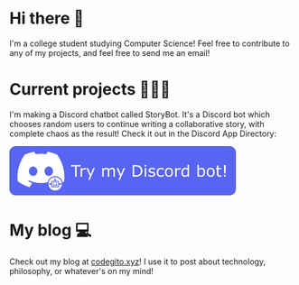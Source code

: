 # Hi there 👋

I'm a college student studying Computer Science! Feel free to contribute to any of my projects, and feel free to send me an email!

# Current projects 👨🏻‍💻

I'm making a Discord chatbot called StoryBot. It's a Discord bot which chooses random users to continue writing a collaborative story, with complete chaos as the result! Check it out in the Discord App Directory:

<a href="https://discord.com/application-directory/623698680574115841"><img src="Try%20out%20bot.png" alt= "Join our Discord!" height="87" ></a>

# My blog 💻

Check out my blog at [codegito.xyz](https://codegito.xyz/)! I use it to post about technology, philosophy, or whatever's on my mind!
